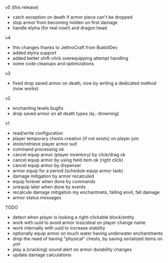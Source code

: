 v5 (this release)

- catch exception on death if armor piece can't be dropped
- stop armor from becoming hidden on first damage
- handle elytra (for real now!) and dragon head

v4

- this changes thanks to JethroCraft from BukkitDev
- added elytra support
- added better shift-click overequipping attempt handling
- some code cleanups and optimizations

v3

- fixed drop saved armor on death, now by writing a dedicated method (now works)

v2

- enchanting levels bugfix
- drop saved armor on all death types (ej.: drowning)

v1

- read/write configuration
- player temporary chests creation (if not exists) on player join
- store/retrieve player armor suit
- command processing ok
- cancel equip armor (player inventory) by click/drag ok
- cancel equip armor by using held item ok (right click)
- cancel equip armor by dispenser
- armor equip for a period (schedule equip armor task)
- damage mitigation by armor recalculed
- equip forever when done by commands
- unequip later when done by events
- recalcule damage mitigation my enchantmets, falling anvil, fall damage
- armor status messages

TODO

- detect when player is looking a right-clickable block/entity
- work with uuid to avoid armor loss/steal on player change name
- work internally with uuid to increase stability
- optionally equip armor on touch water having underwater enchantments
- drop the need of having "physical" chests, by saving serialized items on yml
- play a (cracking) sound alert on armor durability changes
- update damage calculations

